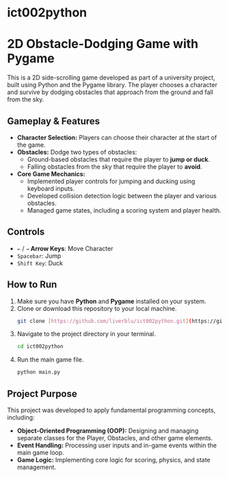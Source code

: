 # ict002python

# 2D Obstacle-Dodging Game with Pygame

This is a 2D side-scrolling game developed as part of a university project, built using Python and the Pygame library. The player chooses a character and survive by dodging obstacles that approach from the ground and fall from the sky.

## Gameplay & Features

* **Character Selection:** Players can choose their character at the start of the game.
* **Obstacles:** Dodge two types of obstacles:
    * Ground-based obstacles that require the player to **jump or duck**.
    * Falling obstacles from the sky that require the player to **avoid**.
* **Core Game Mechanics:**
    * Implemented player controls for jumping and ducking using keyboard inputs.
    * Developed collision detection logic between the player and various obstacles.
    * Managed game states, including a scoring system and player health.

## Controls

* `←` / `→` **Arrow Keys**: Move Character
* `Spacebar`: Jump
* `Shift Key`: Duck

## How to Run

1.  Make sure you have **Python** and **Pygame** installed on your system.
2.  Clone or download this repository to your local machine.
    ```bash
    git clone [https://github.com/liverblu/ict002python.git](https://github.com/liverblu/ict002python.git)
    ```
3.  Navigate to the project directory in your terminal.
    ```bash
    cd ict002python
    ```
4.  Run the main game file.
    ```bash
    python main.py  
    ```
   

## Project Purpose

This project was developed to apply fundamental programming concepts, including:
* **Object-Oriented Programming (OOP):** Designing and managing separate classes for the Player, Obstacles, and other game elements.
* **Event Handling:** Processing user inputs and in-game events within the main game loop.
* **Game Logic:** Implementing core logic for scoring, physics, and state management.
